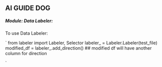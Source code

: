 ## AI GUIDE DOG



##### Module: Data Labeler:
To use Data Labeler: 

`
from labeler import Labeler, Selector
labeler_ = Labeler.Labeler(test_file)
modified_df = labeler_.add_direction() ## modified df will have another column for direction

`
